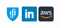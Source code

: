 <a href="https://fenix.tecnico.ulisboa.pt/homepage/ist166373" target="_blank" rel="external"><img src="./ist.svg" width="40" height="40" /></a>
<a href="https://www.linkedin.com/in/joaofranciscosantos" target="_blank" rel="external"><img src="./linkedin.svg" width="40" height="40" /></a>
<a href="https://www.credly.com/badges/dbbbeb59-9863-4670-8def-c5647f2716d0" target="_blank" rel="external"><img src="./aws.svg" width="40" height="40" /></a>
